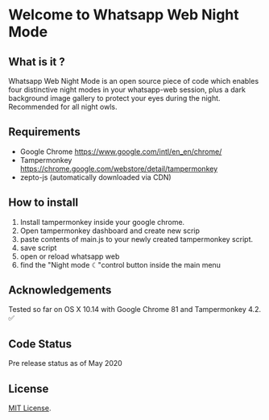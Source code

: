 # Welcome to Whatsapp Web Night Mode

## What is it ?

Whatsapp Web Night Mode is an open source piece of code which enables four distinctive night modes in your whatsapp-web session, plus a dark background image gallery to protect your eyes during the night. Recommended for all night owls.

## Requirements

- Google Chrome https://www.google.com/intl/en_en/chrome/
- Tampermonkey https://chrome.google.com/webstore/detail/tampermonkey
- zepto-js (automatically downloaded via CDN)

## How to install

1. Install tampermonkey inside your google chrome.
2. Open tampermonkey dashboard and create new scrip
3. paste contents of main.js to your newly created tampermonkey script.
4. save script
5. open or reload whatsapp web
6. find the "Night mode ☾"control button inside the main menu

## Acknowledgements

Tested so far on OS X 10.14 with Google Chrome 81 and Tampermonkey 4.2. ✅

## Code Status

Pre release status as of May 2020

## License

[MIT License](https://opensource.org/licenses/MIT).
